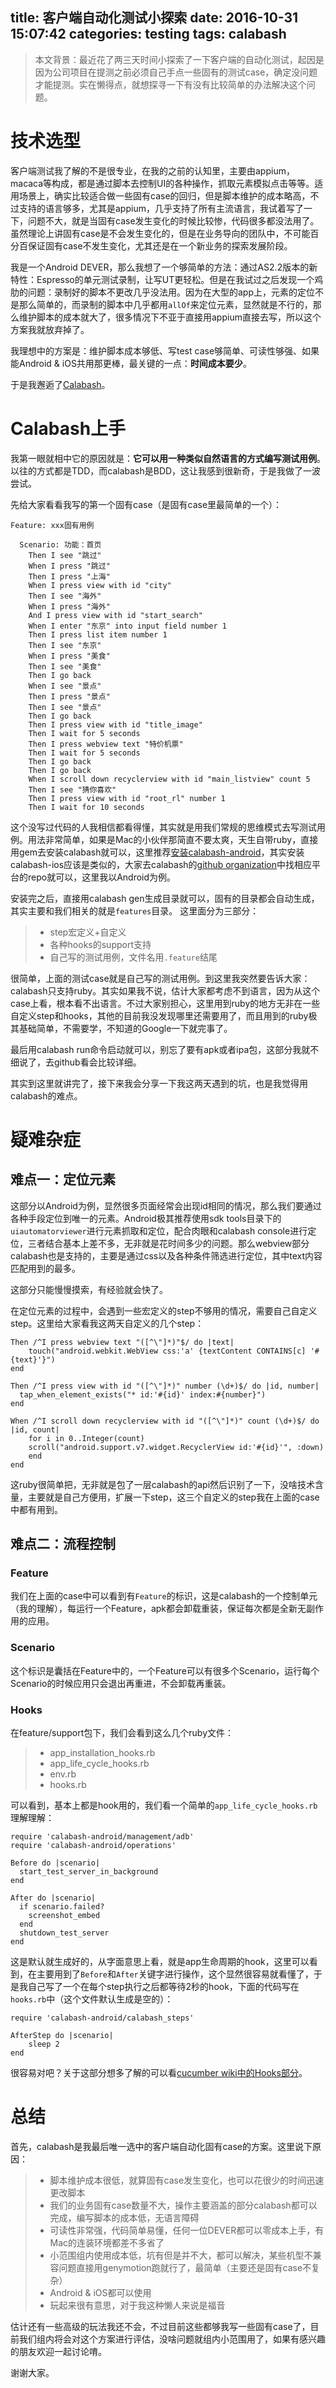 title: 客户端自动化测试小探索
date: 2016-10-31 15:07:42
categories: testing
tags: calabash
---

> 本文背景：最近花了两三天时间小探索了一下客户端的自动化测试，起因是因为公司项目在提测之前必须自己手点一些固有的测试case，确定没问题才能提测。实在懒得点，就想探寻一下有没有比较简单的办法解决这个问题。

# 技术选型

客户端测试我了解的不是很专业，在我的之前的认知里，主要由appium，macaca等构成，都是通过脚本去控制UI的各种操作，抓取元素模拟点击等等。适用场景上，确实比较适合做一些固有case的回归，但是脚本维护的成本略高，不过支持的语言够多，尤其是appium，几乎支持了所有主流语言，我试着写了一下，问题不大，就是当固有case发生变化的时候比较惨，代码很多都没法用了。虽然理论上讲固有case是不会发生变化的，但是在业务导向的团队中，不可能百分百保证固有case不发生变化，尤其还是在一个新业务的探索发展阶段。

我是一个Android DEVER，那么我想了一个够简单的方法：通过AS2.2版本的新特性：Espresso的单元测试录制，让写UT更轻松。但是在我试过之后发现一个鸡肋的问题：录制好的脚本不更改几乎没法用。因为在大型的app上，元素的定位不是那么简单的，而录制的脚本中几乎都用`allOf`来定位元素，显然就是不行的，那么维护脚本的成本就大了，很多情况下不亚于直接用appium直接去写，所以这个方案我就放弃掉了。

我理想中的方案是：维护脚本成本够低、写test case够简单、可读性够强、如果能Android & iOS共用那更棒，最关键的一点：**时间成本要少**。

于是我邂逅了[Calabash](http://calaba.sh/)。

# Calabash上手

我第一眼就相中它的原因就是：**它可以用一种类似自然语言的方式编写测试用例**。以往的方式都是TDD，而calabash是BDD，这让我感到很新奇，于是我做了一波尝试。

先给大家看看我写的第一个固有case（是固有case里最简单的一个）：

```
Feature: xxx固有用例

  Scenario: 功能：首页
  	Then I see "跳过"
  	When I press "跳过"
    Then I press "上海"
    When I press view with id "city"
    Then I see "海外"
    When I press "海外"
    And I press view with id "start_search"
    When I enter "东京" into input field number 1
    Then I press list item number 1
    Then I see "东京"
    When I press "美食"
    Then I see "美食"
    Then I go back
    When I see "景点"
    Then I press "景点"
    Then I see "景点"
    Then I go back
    Then I press view with id "title_image"
    Then I wait for 5 seconds
    Then I press webview text "特价机票"
    Then I wait for 5 seconds
    Then I go back
    Then I go back
    When I scroll down recyclerview with id "main_listview" count 5
    Then I see "猜你喜欢"
    Then I press view with id "root_rl" number 1
    Then I wait for 10 seconds
```

这个没写过代码的人我相信都看得懂，其实就是用我们常规的思维模式去写测试用例。用法非常简单，如果是Mac的小伙伴那简直不要太爽，天生自带ruby，直接用gem去安装calabash就可以，这里推荐[安装calabash-android](https://github.com/calabash/calabash-android/blob/master/documentation/installation.md)，其实安装calabash-ios应该是类似的，大家去calabash的[github organization](https://github.com/calabash)中找相应平台的repo就可以，这里我以Android为例。

安装完之后，直接用calabash gen生成目录就可以，固有的目录都会自动生成，其实主要和我们相关的就是`features`目录。
这里面分为三部分：

>* step宏定义+自定义
>* 各种hooks的support支持
>* 自己写的测试用例，文件名用`.feature`结尾

很简单，上面的测试case就是自己写的测试用例。到这里我突然要告诉大家：calabash只支持ruby。其实如果我不说，估计大家都考虑不到语言，因为从这个case上看，根本看不出语言。不过大家别担心，这里用到ruby的地方无非在一些自定义step和hooks，其他的目前我没发现哪里还需要用了，而且用到的ruby极其基础简单，不需要学，不知道的Google一下就完事了。

最后用calabash run命令启动就可以，别忘了要有apk或者ipa包，这部分我就不细说了，去github看会比较详细。

其实到这里就讲完了，接下来我会分享一下我这两天遇到的坑，也是我觉得用calabash的难点。

# 疑难杂症

## 难点一：定位元素

这部分以Android为例，显然很多页面经常会出现id相同的情况，那么我们要通过各种手段定位到唯一的元素。Android极其推荐使用sdk tools目录下的`uiautomatorviewer`进行元素抓取和定位，配合肉眼和calabash console进行定位，三者结合基本上差不多，无非就是花时间多少的问题。那么webview部分calabash也是支持的，主要是通过css以及各种条件筛选进行定位，其中text内容匹配用到的最多。

这部分只能慢慢摸索，有经验就会快了。

在定位元素的过程中，会遇到一些宏定义的step不够用的情况，需要自己自定义step。这里给大家看我这两天自定义的几个step：

```
Then /^I press webview text "([^\"]*)"$/ do |text|
	touch("android.webkit.WebView css:'a' {textContent CONTAINS[c] '#{text}'}")
end

Then /^I press view with id "([^\"]*)" number (\d+)$/ do |id, number|
  tap_when_element_exists("* id:'#{id}' index:#{number}")
end

When /^I scroll down recyclerview with id "([^\"]*)" count (\d+)$/ do |id, count|
	for i in 0..Integer(count) 
  	scroll("android.support.v7.widget.RecyclerView id:'#{id}'", :down)
	end
end
```
这ruby很简单把，无非就是包了一层calabash的api然后识别了一下，没啥技术含量，主要就是自己方便用，扩展一下step，这三个自定义的step我在上面的case中都有用到。

## 难点二：流程控制

### Feature

我们在上面的case中可以看到有`Feature`的标识，这是calabash的一个控制单元（我的理解），每运行一个Feature，apk都会卸载重装，保证每次都是全新无副作用的应用。

### Scenario

这个标识是囊括在Feature中的，一个Feature可以有很多个Scenario，运行每个Scenario的时候应用只会退出再重进，不会卸载再重装。

### Hooks

在feature/support包下，我们会看到这么几个ruby文件：

>* app_installation_hooks.rb
>* app_life_cycle_hooks.rb
>* env.rb
>* hooks.rb

可以看到，基本上都是hook用的，我们看一个简单的`app_life_cycle_hooks.rb`理解理解：

```
require 'calabash-android/management/adb'
require 'calabash-android/operations'

Before do |scenario|
  start_test_server_in_background
end

After do |scenario|
  if scenario.failed?
    screenshot_embed
  end
  shutdown_test_server
end
```
这是默认就生成好的，从字面意思上看，就是app生命周期的hook，这里可以看到，在主要用到了`Before`和`After`关键字进行操作，这个显然很容易就看懂了，于是我自己写了一个在每个step执行之后都等待2秒的hook，下面的代码写在`hooks.rb`中（这个文件默认生成是空的）：

```
require 'calabash-android/calabash_steps'

AfterStep do |scenario|
	sleep 2
end
```
很容易对吧？关于这部分想多了解的可以看[cucumber wiki中的Hooks部分](https://github.com/cucumber/cucumber/wiki/Hooks)。

# 总结

首先，calabash是我最后唯一选中的客户端自动化固有case的方案。这里说下原因：

>* 脚本维护成本很低，就算固有case发生变化，也可以花很少的时间迅速更改脚本
>* 我们的业务固有case数量不大，操作主要涵盖的部分calabash都可以完成，编写脚本的成本低，无语言障碍
>* 可读性非常强，代码简单易懂，任何一位DEVER都可以零成本上手，有Mac的连装环境都差不多省了
>* 小范围组内使用成本低，坑有但是并不大，都可以解决，某些机型不兼容问题直接用genymotion跑就行了，最简单（主要还是固有case不复杂）
>* Android & iOS都可以使用
>* 玩起来很有意思，对于我这种懒人来说是福音

估计还有一些高级的玩法我还不会，不过目前这些都够我写一些固有case了，目前我们组内将会对这个方案进行评估，没啥问题就组内小范围用了，如果有感兴趣的朋友欢迎一起讨论唷。

谢谢大家。